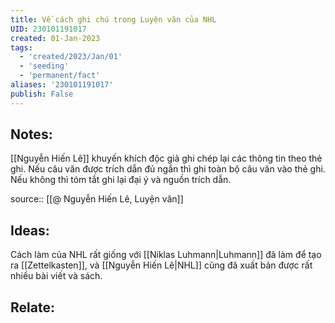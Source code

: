 ```yaml
---
title: Về cách ghi chú trong Luyện văn của NHL
UID: 230101191017
created: 01-Jan-2023
tags:
  - 'created/2023/Jan/01'
  - 'seeding'
  - 'permanent/fact'
aliases: '230101191017'
publish: False
---
```

## Notes:
[[Nguyễn Hiến Lê]] khuyến khích độc giả ghi chép lại các thông tin theo thẻ ghi. Nếu câu văn được trích dẫn đủ ngắn thì ghi toàn bộ câu văn vào thẻ ghi. Nếu không thì tóm tắt ghi lại đại ý và nguồn trích dẫn.

source:: [[@ Nguyễn Hiến Lê, Luyện văn]]

## Ideas:
Cách làm của NHL rất giống với [[Niklas Luhmann|Luhmann]] đã làm để tạo ra [[Zettelkasten]], và [[Nguyễn Hiến Lê|NHL]] cũng đã xuất bản được rất nhiều bài viết và sách.

## Relate:
